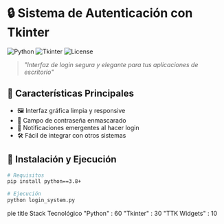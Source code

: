 # 🔒 Sistema de Autenticación con Tkinter

![Python](https://img.shields.io/badge/Python-3.8%2B-blue?logo=python&logoColor=white)
![Tkinter](https://img.shields.io/badge/GUI-Tkinter-%23039BE5?logo=tkinter)
![License](https://img.shields.io/badge/License-MIT-green)

> *"Interfaz de login segura y elegante para tus aplicaciones de escritorio"*

## 🌟 Características Principales
- 🖼️ Interfaz gráfica limpia y responsive
- 🔐 Campo de contraseña enmascarado
- 💬 Notificaciones emergentes al hacer login
- 🛠️ Fácil de integrar con otros sistemas

## 🚀 Instalación y Ejecución
```bash
# Requisitos
pip install python==3.8+

# Ejecución
python login_system.py
```
pie
    title Stack Tecnológico
    "Python" : 60
    "Tkinter" : 30
    "TTK Widgets" : 10
